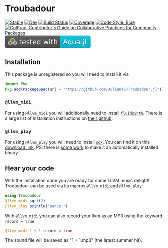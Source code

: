 # Troubadour

[![Stable](https://img.shields.io/badge/docs-stable-blue.svg)](https://theogf.github.io/Troubadour.jl/stable/)
[![Dev](https://img.shields.io/badge/docs-dev-blue.svg)](https://theogf.github.io/Troubadour.jl/dev/)
[![Build Status](https://github.com/theogf/Troubadour.jl/actions/workflows/CI.yml/badge.svg?branch=main)](https://github.com/theogf/Troubadour.jl/actions/workflows/CI.yml?query=branch%3Amain)
[![Coverage](https://codecov.io/gh/theogf/Troubadour.jl/branch/main/graph/badge.svg)](https://codecov.io/gh/theogf/Troubadour.jl)
[![Code Style: Blue](https://img.shields.io/badge/code%20style-blue-4495d1.svg)](https://github.com/invenia/BlueStyle)
[![ColPrac: Contributor's Guide on Collaborative Practices for Community Packages](https://img.shields.io/badge/ColPrac-Contributor's%20Guide-blueviolet)](https://github.com/SciML/ColPrac)
[![Aqua](https://raw.githubusercontent.com/JuliaTesting/Aqua.jl/master/badge.svg)](https://github.com/JuliaTesting/Aqua.jl)

## Installation

This package is unregistered so you will need to install it via

```julia
import Pkg
Pkg.add(PackageSpec(url = "https://github.com/JuliaWTF/Troubadour.jl"))
```

### `@llvm_midi`

For using `@llvm_midi` you will additionally need to install [`fluidsynth`](https://www.fluidsynth.org/).
There is a large list of installation instructions on [their github](https://github.com/FluidSynth/fluidsynth/wiki/Download).

### `@llvm_play`

For using `@llvm_play` you will need to install [`sox`](https://github.com/chirlu/sox).
You can find it on this [download link](https://sourceforge.net/projects/sox/).
PS: there is [some work](https://github.com/JuliaPackaging/Yggdrasil/pull/8063) to make it an automatically installed binary.

## Hear your code

With the installation done you are ready for some LLVM music delight!
Troubadour can be used via its macros `@llvm_midi` and `@llvm_play`:

```julia
using Troubadour
@llvm_midi sqrt(2)
@llvm_play println("Dance!")
```

With `@llvm_midi` you can also record your llvm as an MP3 using the keyword `record = true`

```julia
@llvm_midi 1 + 1 record = true
```

The sound file will be saved as "1 + 1.mp3" (the latest summer hit).
